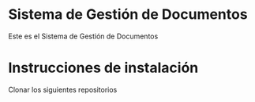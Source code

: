 # Sistema de Gestión de Documentos 
Este es el Sistema de Gestión de Documentos 
# Instrucciones de instalación
Clonar los siguientes repositorios
